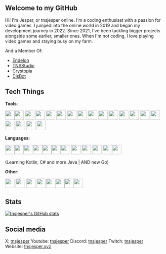 ## Welcome to my GitHub

Hi! I'm Jesper, or tnsjesper online.
I'm a coding enthusiast with a passion for video games.
I jumped into the online world in 2019 and began my development journey in 2022.
Since 2021, I've been tackling bigger projects alongside some earlier, smaller ones.
When I'm not coding, I love playing video games and staying busy on my farm.

And a Member Of:
- [Endelon](https://discord.gg/uHcArKT26q)
- [TNSStudio](https://tnsstudio.net)
- [Crystopia](https://crystopia.net)
- [DisBot](https://disbot.xyz)

## Tech Things

**Tools**:

<img height="30" width="30" src="https://cdn.jsdelivr.net/gh/devicons/devicon@latest/icons/npm/npm-original-wordmark.svg" /><img height="30" width="30" src="https://cdn.jsdelivr.net/gh/devicons/devicon@latest/icons/nodejs/nodejs-original.svg" />
            <img height="30" width="30" src="https://cdn.jsdelivr.net/gh/devicons/devicon@latest/icons/mongodb/mongodb-original-wordmark.svg" />
            <img height="30" width="30" src="https://cdn.jsdelivr.net/gh/devicons/devicon@latest/icons/arduino/arduino-original.svg" />
            <img height="30" width="30" src="https://cdn.jsdelivr.net/gh/devicons/devicon@latest/icons/bootstrap/bootstrap-original-wordmark.svg" />
            <img height="30" width="30" src="https://cdn.jsdelivr.net/gh/devicons/devicon@latest/icons/docker/docker-plain-wordmark.svg" />
            <img height="30" width="30" src="https://cdn.jsdelivr.net/gh/devicons/devicon@latest/icons/portainer/portainer-original-wordmark.svg" />
            <img height="30" width="30" src="https://cdn.jsdelivr.net/gh/devicons/devicon@latest/icons/nginx/nginx-original.svg" />
            <img height="30" width="30" src="https://cdn.jsdelivr.net/gh/devicons/devicon@latest/icons/unrealengine/unrealengine-original-wordmark.svg" />
            <img height="30" width="30" src="https://cdn.jsdelivr.net/gh/devicons/devicon@latest/icons/mysql/mysql-original-wordmark.svg" />
            <img height="30" width="30" src="https://cdn.jsdelivr.net/gh/devicons/devicon@latest/icons/bash/bash-original.svg" />
            <img  height="30" width="30" src="https://cdn.jsdelivr.net/gh/devicons/devicon@latest/icons/gradle/gradle-original-wordmark.svg" />
            <img  height="30" width="30" src="https://cdn.jsdelivr.net/gh/devicons/devicon@latest/icons/jetbrains/jetbrains-original.svg" />
            <img  height="30" width="30" src="https://cdn.jsdelivr.net/gh/devicons/devicon@latest/icons/notion/notion-original.svg" />
            <img  height="30" width="30" src="https://cdn.jsdelivr.net/gh/devicons/devicon@latest/icons/swagger/swagger-original.svg" />
            <img  height="30" width="30" src="https://cdn.jsdelivr.net/gh/devicons/devicon@latest/icons/vercel/vercel-original-wordmark.svg" />
            <img  height="30" width="30" src="https://cdn.jsdelivr.net/gh/devicons/devicon@latest/icons/git/git-original.svg" />
            <img  height="30" width="30" src="https://cdn.jsdelivr.net/gh/devicons/devicon@latest/icons/github/github-original-wordmark.svg" />
     <img height="30" width="30" src="https://cdn.jsdelivr.net/gh/devicons/devicon@latest/icons/cloudflare/cloudflare-original-wordmark.svg" />
          

**Languages**:          
          
  <img height="30" width="30" src="https://cdn.jsdelivr.net/gh/devicons/devicon@latest/icons/javascript/javascript-original.svg" /><img height="30" width="30" src="https://cdn.jsdelivr.net/gh/devicons/devicon@latest/icons/java/java-original-wordmark.svg" /><img height="30" width="30" src="https://cdn.jsdelivr.net/gh/devicons/devicon@latest/icons/kotlin/kotlin-original.svg" /><img height="30" width="30" src="https://cdn.jsdelivr.net/gh/devicons/devicon@latest/icons/python/python-original.svg" /><img height="30" width="30" src="https://cdn.jsdelivr.net/gh/devicons/devicon@latest/icons/nextjs/nextjs-original-wordmark.svg" /><img height="30" width="30" src="https://cdn.jsdelivr.net/gh/devicons/devicon@latest/icons/csharp/csharp-original.svg" /><img height="30" width="30" src="https://cdn.jsdelivr.net/gh/devicons/devicon@latest/icons/dotnetcore/dotnetcore-original.svg" />
            <img height="30" width="30" src="https://cdn.jsdelivr.net/gh/devicons/devicon@latest/icons/fastapi/fastapi-original-wordmark.svg" />
            <img height="30" width="30" src="https://cdn.jsdelivr.net/gh/devicons/devicon@latest/icons/css3/css3-original-wordmark.svg" />
            <img height="30" width="30" src="https://cdn.jsdelivr.net/gh/devicons/devicon@latest/icons/html5/html5-original-wordmark.svg" />
            <img height="30" width="30" src="https://cdn.jsdelivr.net/gh/devicons/devicon@latest/icons/php/php-original.svg" /><img height="30" width="30"  src="https://cdn.jsdelivr.net/gh/devicons/devicon@latest/icons/go/go-original-wordmark.svg" />
          
          
          
          
            
  (Learning Kotlin, C# and more Java | AND new Go)

**Other**:

<img height="30" width="30"  src="https://cdn.jsdelivr.net/gh/devicons/devicon@latest/icons/visualstudio/visualstudio-original.svg" /> <img height="30" width="30"  src="https://cdn.jsdelivr.net/gh/devicons/devicon@latest/icons/vscode/vscode-original.svg" /> <img height="30" width="30"  src="https://cdn.jsdelivr.net/gh/devicons/devicon@latest/icons/rider/rider-original.svg" /> <img height="30" width="30"  src="https://cdn.jsdelivr.net/gh/devicons/devicon@latest/icons/pycharm/pycharm-original.svg" /><img height="30" width="30"  src="https://cdn.jsdelivr.net/gh/devicons/devicon@latest/icons/intellij/intellij-original.svg" /><img height="30" width="30"  src="https://cdn.jsdelivr.net/gh/devicons/devicon@latest/icons/goland/goland-original.svg" /><img height="30" width="30"  src="https://cdn.jsdelivr.net/gh/devicons/devicon@latest/icons/webstorm/webstorm-original.svg" /><img height="30" width="30"  src="https://cdn.jsdelivr.net/gh/devicons/devicon@latest/icons/phpstorm/phpstorm-original.svg" />
          

## Stats

[![tnsjesper's GitHub stats](https://github-readme-stats.vercel.app/api?username=tnsjesper)](https://github.com/tnsjesper)


## Social media

X:         [tnsjesper](https://x.com/tnsjesper)
Youtube:   [tnsjesper](https://youtube.com/@tnsjesper)
Discord:   [tnsjesper](https://discord.com/users/850470027026759690)
Twitch:    [tnsjesper](https://twitch.tv/tnsjesper)
Website:   [tnsjesper.xyz](https://tnsjesper.xyz)
